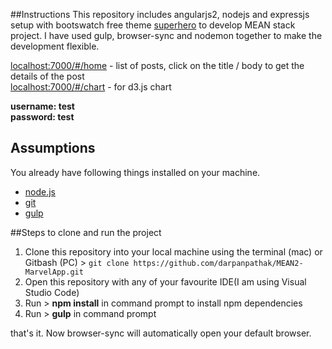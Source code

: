 ##Instructions
This repository includes angularjs2, nodejs and expressjs setup with bootswatch free theme [superhero](http://bootswatch.com/superhero/) to develop MEAN stack project. I have used gulp, browser-sync and nodemon together to make the development flexible. 

[localhost:7000/#/home](localhost:7000/#/home) - list of posts, click on the title / body to get the details of the post <br>
[localhost:7000/#/chart](localhost:7000/#/chart) - for d3.js chart


**username: test** <br>
**password: test** 

## Assumptions
You already have following things installed on your machine.

- [node.js](http://nodejs.org/)
- [git](http://git-scm.com/)
- [gulp](http://gulpjs.com/)
  
##Steps to clone and run the project
1. Clone this repository into your local machine using the terminal (mac) or Gitbash (PC) > `git clone https://github.com/darpanpathak/MEAN2-MarvelApp.git`
2. Open this repository with any of your favourite IDE(I am using Visual Studio Code)
3. Run > **npm install** in command prompt to install npm dependencies 
4. Run > **gulp** in command prompt 

that's it. Now browser-sync will automatically open your default browser.
